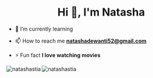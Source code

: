 <h1 align="center">Hi 👋, I'm Natasha</h1>

- 🌱 I’m currently learning 

- 📫 How to reach me **natashadewanti52@gmail.com**

- ⚡ Fun fact **I love watching movies**

<p><img align="left" src="https://github-readme-stats.vercel.app/api/top-langs?username=natashastia&show_icons=true&locale=en&layout=compact" alt="natashastia" /></p>

<p>&nbsp;<img align="left" src="https://github-readme-stats.vercel.app/api?username=natashastia&show_icons=true&locale=en" alt="natashastia" /></p>
